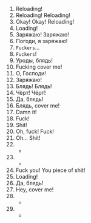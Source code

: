 1. Reloading!
2. Reloading! Reloading!
3. Okay! Okay! Reloading!
4. Loading!
5. Заряжаю! Заряжаю!
6. Погоди, я заряжаю!
7. `Fuckers`...
8. `Fuckers`!
9. Уроды, блядь!
10. Fucking cover me!
11. О, Господи!
12. Заряжаю!
13. Блядь! Блядь!
14. Чёрт! Чёрт!
15. Да, блядь!
16. Блядь, cover me!
17. Damn it!
18. Fuck!
19. Shit!
20. Oh, fuck! Fuck!
21. Oh... Shit!
22. -
23. -
24. Fuck you! You piece of shit!
25. Loading!
26. Да, блядь!
27. Hey, cover me!
28. -
29. -